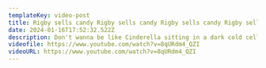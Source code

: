 ```yaml
---
templateKey: video-post
title: Rigby sells candy Rigby sells candy Rigby sells candy Rigby sells candy Rigby sells candy Rigby sells candy Rigby sells candy Rigby sells candy
date: 2024-01-16T17:52:32.522Z
description: Don't wanna be like Cinderella sitting in a dark cold cellar
videofile: https://www.youtube.com/watch?v=8qURdm4_QZI
videoURL: https://www.youtube.com/watch?v=8qURdm4_QZI
---
```

